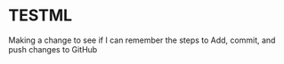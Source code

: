 # TESTML

Making a change to see if I can remember the steps to Add, commit, and push changes to GitHub